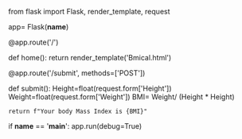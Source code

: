 from flask import Flask, render_template, request

app= Flask(__name__)

@app.route('/')

def home():
    return render_template('Bmical.html')
    
@app.route('/submit', methods=['POST'])

def submit():
    Height=float(request.form['Height'])
    Weight=float(request.form['Weight'])
    BMI= Weight/ (Height * Height)

    return f"Your body Mass Index is {BMI}"
if __name__ == '__main__':
    app.run(debug=True)
